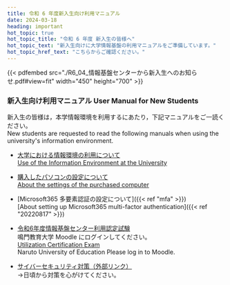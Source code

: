 ```yaml
---
title: 令和 6 年度新入生向け利用マニュアル 
date: 2024-03-18
heading: important
hot_topic: true
hot_topic_title: "令和 6 年度 新入生の皆様へ" 
hot_topic_text: "新入生向けに大学情報基盤の利用マニュアルをご準備しています。"
hot_topic_href_text: "こちらからご確認ください。"
---
```


{{< pdfembed src="./R6_04_情報基盤センターから新入生へのお知らせ.pdf#view=fit" width="450" height="700" >}}

### 新入生向け利用マニュアル User Manual for New Students
新入生の皆様は，本学情報環境を利用するにあたり，下記マニュアルをご一読ください。  
New students are requested to read the following manuals when using the university's information environment.

- [大学における情報環境の利用について](大学における情報環境の利用について.pdf)  
  [Use of the Information Environment at the University](InformationenvironmentatUniversity.pdf)

- [購入したパソコンの設定について](購入したパソコンの設定について(R5.10～).pdf)  
  [About the settings of the purchased computer](SettingofanewlypurchasedPC.pdf)  

- [Microsoft365 多要素認証の設定について]({{< ref "mfa" >}})  
  [About setting up Microsoft365 multi-factor authentication]({{< ref "20220817" >}}) 

- [令和6年度情報基盤センター利用認定試験](https://lms.naruto-u.ac.jp/course/view.php?id=29)   
鳴門教育大学 Moodle にログインしてください。  
[Utilization Certification Exam](https://lms.naruto-u.ac.jp/course/view.php?id=29)  
Naruto University of Education Please log in to Moodle.  

- [サイバーセキュリティ対策（外部リンク）](https://security-portal.nisc.go.jp/cybersecuritymonth/2024/)  
→日頃から対策を心がけてください。
